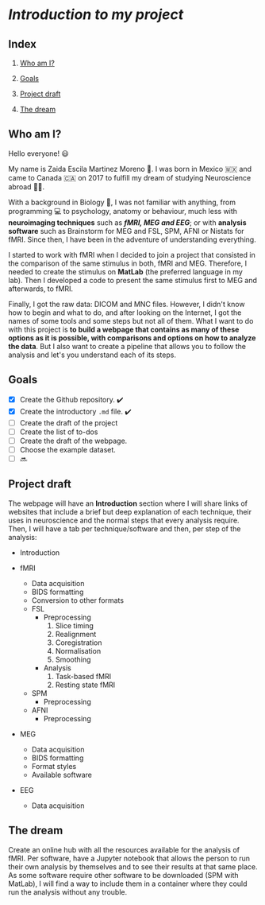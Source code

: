 # *Introduction to my project*

## **Index**

1. [Who am I?](#who-am-i) 

2. [Goals](#goals)

3. [Project draft](#project-draft)
   
4. [The dream](#the-dream)
   
## **Who am I?**

Hello everyone! :smiley:

My name is Zaida Escila Martinez Moreno :woman:. I was born in Mexico :mexico: and came to Canada :canada: on 2017 to fulfill my dream of studying Neuroscience abroad :woman_scientist:.

With a background in Biology :panda_face:, I was not familiar with anything, from programming :computer: to psychology, anatomy or behaviour, much less with **neuroimaging techniques** such as **_fMRI, MEG and EEG_**; or with **analysis software** such as Brainstorm for MEG and FSL, SPM, AFNI or Nistats for fMRI. Since then, I have been in the adventure of understanding everything.

I started to work with fMRI when I decided to join a project that consisted in the comparison of the same stimulus in both, fMRI and MEG. Therefore, I needed to create the stimulus on **MatLab** (the preferred language in my lab). Then I developed a code to present the same stimulus first to MEG and afterwards, to fMRI.

Finally, I got the raw data: DICOM and MNC files. However, I didn't know how to begin and what to do, and after looking on the Internet, I got the names of some tools and some steps but not all of them. What I want to do with this project is **to build a webpage that contains as many of these options as it is possible, with comparisons and options on how to analyze the data**. But I also want to create a pipeline that allows you to follow the analysis and let's you understand each of its steps.

## **Goals**

- [x] Create the Github repository. :heavy_check_mark:
- [x] Create the introductory `.md` file. :heavy_check_mark:
- [ ] Create the draft of the project
- [ ] Create the list of to-dos
- [ ] Create the draft of the webpage.
- [ ] Choose the example dataset.
- [ ] :soon:

## **Project draft**

The webpage will have an **Introduction** section where I will share links of websites that include a brief but deep explanation of each technique, their uses in neuroscience and the normal steps that every analysis require.
Then, I will have a tab per technique/software and then, per step of the analysis:

- Introduction

- fMRI
  - Data acquisition
  - BIDS formatting
  - Conversion to other formats
  - FSL
    - Preprocessing
      1. Slice timing
      2. Realignment
      3. Coregistration
      4. Normalisation
      5. Smoothing
    - Analysis
      1. Task-based fMRI
      2. Resting state fMRI
  - SPM
    - Preprocessing
  - AFNI
    - Preprocessing

- MEG
  - Data acquisition
  - BIDS formatting
  - Format styles
  - Available software

- EEG
  - Data acquisition

## **The dream**

Create an online hub with all the resources available for the analysis of fMRI. Per software, have a Jupyter notebook that allows the person to run their own analysis by themselves and to see their results at that same place. As some software require other software to be downloaded (SPM with MatLab), I will find a way to include them in a container where they could run the analysis without any trouble.

